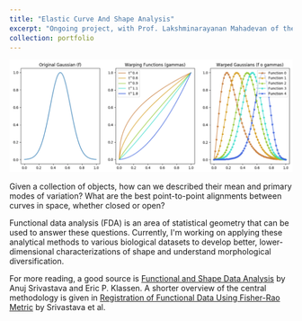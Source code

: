 ```yaml
---
title: "Elastic Curve And Shape Analysis"
excerpt: "Ongoing project, with Prof. Lakshminarayanan Mahadevan of the Harvard Applied Math Lab. <br/><img src='/images/widener.png' style='height:300px;'>"
collection: portfolio
---
```


![](/images/fda1.png)

Given a collection of objects, how can we described their mean and primary modes of variation? What are the best point-to-point alignments between curves in space, whether closed or open?  

Functional data analysis (FDA) is an area of statistical geometry that can be used to answer these questions. Currently, I'm working on applying these analytical methods to various biological datasets to develop better, lower-dimensional characterizations of shape and understand morphological diversification.  

For more reading, a good source is [Functional and Shape Data Analysis](https://link.springer.com/book/10.1007/978-1-4939-4020-2) by Anuj Srivastava and Eric P. Klassen. A shorter overview of the central methodology is given in [Registration of Functional Data Using Fisher-Rao Metric](https://arxiv.org/abs/1103.3817) by Srivastava et al. 
